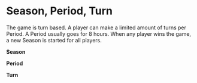 # Season, Period, Turn

The game is turn based. A player can make a limited amount of turns per Period. A Period usually goes for 8 hours. When any player wins the game, a new Season is started for all players.

**Season**

**Period**

**Turn**

